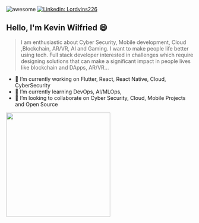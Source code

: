![awesome](https://cdn.rawgit.com/sindresorhus/awesome/d7305f38d29fed78fa85652e3a63e154dd8e8829/media/badge.svg)
[![Linkedin: Lordvins226](https://img.shields.io/badge/-Lordvins226-blue?style=flat-square&logo=Linkedin&logoColor=white&link=https://www.linkedin.com/in/kevin-ilboudo/)](https://www.linkedin.com/in/kevin-ilboudo/)

## Hello, I'm Kevin Wilfried 😄 
> I am enthusiastic about Cyber Security, Mobile development, Cloud ,Blockchain, AR/VR, AI and Gaming.
> I want to make people life better using tech.
> Full stack developer interested
> in challenges which require designing solutions that can make
> a significant impact in people lives like blockchain and DApps, AR/VR...

<!-- ![Kevin's github stats](https://github-readme-stats.lordvins226.vercel.app/api?username=lordvins226&show_icons=true&theme=tokyonight)
![Top Langs ](https://github-readme-stats.lordvins226.vercel.app/api/top-langs/?username=lordvins226&layout=compact&theme=tokyonight) -->

- 🔭 I’m currently working on Flutter, React, React Native, Cloud, CyberSecurity
- 🌱 I’m currently learning DevOps, AI/MLOps,  
- 👯 I’m looking to collaborate on Cyber Security, Cloud, Mobile Projects and Open Source

<p>
  <img src="https://github.com/lordvins226/lordvins226/blob/master/assets/animation2.gif" width="280" height="280">
</p>

<!--
**lordvins226/lordvins226** is a ✨ _special_ ✨ repository because its `README.md` (this file) appears on your GitHub profile.

Here are some ideas to get you started:



- 🤔 I’m looking for help with ...
- 💬 Ask me about ...
- 📫 How to reach me: ...
- 😄 Pronouns: ...
- ⚡ Fun fact: ...
-->
